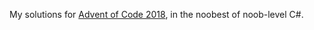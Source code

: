 My solutions for [Advent of Code 2018](https://adventofcode.com/2018/), in the noobest of noob-level C#.
